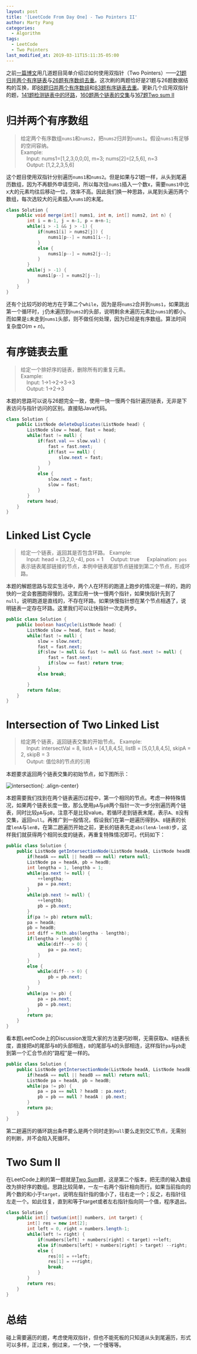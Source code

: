 ```yaml
---
layout: post
title: '[LeetCode From Day One] - Two Pointers II'
author: Marty Pang
categories: 
  - Algorithm
tags: 
  - LeetCode
  - Two Pointers
last_modified_at: 2019-03-11T15:11:35-05:00
---
```


之前[一篇博文](https://www.hytheory.com/algorithm/Leetcode-from-day-one-two-pointers/)用几道题目简单介绍过如何使用双指针（Two Pointers）——[21题归并两个有序链表](https://leetcode.com/problems/merge-two-sorted-lists/description/)与[26题有序数组去重](https://leetcode.com/problems/remove-duplicates-from-sorted-array/description/)。这次刷的两题恰好是21题与26题数据结构的互换，即[88题归并两个有序数组](https://leetcode.com/problems/merge-sorted-array/description/)和[83题有序链表去重](https://leetcode.com/problems/remove-duplicates-from-sorted-list/description/)。更新几个应用双指针的题，[141题检测链表中的环路](https://leetcode.com/problems/linked-list-cycle/description/)，[160题两个链表的交集](https://leetcode.com/problems/intersection-of-two-linked-lists/description/)与[167题Two sum II](https://leetcode.com/problems/two-sum-ii-input-array-is-sorted/description/)

# 归并两个有序数组

> 给定两个有序数组`nums1`和`nums2`，把`nums2`归并到`nums1`。假设`nums1`有足够的空间容纳。  
> Example:   
&nbsp; &nbsp; Input: nums1=[1,2,3,0,0,0], m=3; nums[2]=[2,5,6], n=3  
&nbsp; &nbsp; Output: [1,2,2,3,5,6]  

这个题目使用双指针分别遍历`nums1`和`nums2`。但是如果与21题一样，从头到尾遍历数组，因为不再额外申请空间，所以每次往`nums1`插入一个数x，需要`nums1`中比x大的元素均往后移动一位，效率不高。因此我们换一种思路，从尾到头遍历两个数组，每次选较大的元素插入`nums1`的末尾。

```java
class Solution {
    public void merge(int[] nums1, int m, int[] nums2, int n) {
        int i = m-1, j = n-1, p = m+n-1;
        while(i > -1 && j > -1) {
            if(nums1[i] > nums2[j]) {
                nums1[p--] = nums1[i--];
            }
            else {
                nums1[p--] = nums2[j--];
            }
        }
        while(j > -1) {
            nums1[p--] = nums2[j--];  
        }
    }
}
```

还有个比较巧妙的地方在于第二个`while`，因为是将`nums2`合并到`nums1`，如果跳出第一个循环时，`j`仍未遍历到`nums2`的头部，说明剩余未遍历元素比`nums1`的都小。而如果是`i`未走到`nums1`头部，则不做任何处理，因为已经是有序数组。算法时间复杂度$O(m+n)$。

# 有序链表去重

> 给定一个排好序的链表，删除所有的重复元素。  
> Example:   
&nbsp; &nbsp; Input: 1->1->2->3->3  
&nbsp; &nbsp; Output: 1->2->3  

本题的思路可以说与26题完全一致，使用一快一慢两个指针遍历链表，无非是下表访问与指针访问的区别。直接贴Java代码。

```java
class Solution {
    public ListNode deleteDuplicates(ListNode head) {
        ListNode slow = head, fast = head;
        while(fast != null) {
            if(fast.val == slow.val) {
                fast = fast.next;
                if(fast == null) {
                    slow.next = fast;
                }
            }
            else {
                slow.next = fast;
                slow = fast;
            }
        }
        return head;
    }
}
```

# Linked List Cycle

> 给定一个链表，返回其是否包含环路。
> Example:  
&nbsp; &nbsp; Input: head = [3,2,0,-4], pos = 1
&nbsp; &nbsp; Output: true
&nbsp; &nbsp; Explaination: `pos`表示链表尾部链接的节点，本例中链表尾部节点链接到第二个节点，形成环路。

本题的解题思路与现实生活中，两个人在环形的跑道上跑步的情况是一样的，跑的快的一定会套圈跑得慢的。这里应用一快一慢两个指针，如果快指针先到了`null`，说明跑道是直线的，不存在环路。如果快慢指针想在某个节点相遇了，说明链表一定存在环路。这里我们可以让快指针一次走两步。

```java
public class Solution {
    public boolean hasCycle(ListNode head) {
        ListNode slow = head, fast = head;
        while(fast != null) {
            slow = slow.next;
            fast = fast.next;
            if(slow != null && fast != null && fast.next != null) {
                fast = fast.next;
                if(slow == fast) return true;
            }
            else break;

        }
        return false;
    }
}
```

# Intersection of Two Linked List

> 给定两个链表，返回链表交集的开始节点。
> Example:  
&nbsp; &nbsp; Input: intersectVal = 8, listA = [4,1,8,4,5], listB = [5,0,1,8,4,5], skipA = 2, skipB = 3  
&nbsp; &nbsp; Output: 值位8的节点的引用

本题要求返回两个链表交集的初始节点，如下图所示：

![intersection](/images/20190311/intersection.png){: .align-center}

本题需要我们找到在两个链表遍历过程中，第一个相同的节点。考虑一种特殊情况，如果两个链表长度一致，那么使用`pA`与`pB`两个指针一次一步分别遍历两个链表，同时比较`pA`与`pB`，注意不是比较value。若循环走到链表末尾，表示`A`、`B`没有交集，返回`null`。再推广到一般情况，假设我们在第一趟遍历得到`A`、`B`链表的长度`lenA`与`lenB`，在第二趟遍历开始之前，更长的链表先走`abs(lenA-lenB)`步，这样我们就获得两个相同长度的链表，再重复特殊情况即可。代码如下：

```java
public class Solution {
    public ListNode getIntersectionNode(ListNode headA, ListNode headB) {
        if(headA == null || headB == null) return null;
        ListNode pa = headA, pb = headB;
        int lengtha = 1, lengthb = 1;
        while(pa.next != null) {
            ++lengtha;
            pa = pa.next;
        }
        while(pb.next != null) {
            ++lengthb;
            pb = pb.next;
        }
        if(pa != pb) return null;
        pa = headA;
        pb = headB;
        int diff = Math.abs(lengtha - lengthb);
        if(lengtha > lengthb) {
            while(diff-- > 0) {
                pa = pa.next;
            }
        }
        else {
            while(diff-- > 0) {
                pb = pb.next;
            }
        }
        while(pa != pb) {
            pa = pa.next;
            pb = pb.next;
        }
        return pa;
    }
}
```

看本题LeetCode上的Discussion发现大家的方法更巧妙啊，无需获取`A`、`B`链表长度，直接把`A`的尾部与`B`的头部相连，`B`的尾部与`A`的头部相连，这样指针`pa`与`pb`走到第一个汇合节点的“路程”是一样的。

```java
public class Solution {
    public ListNode getIntersectionNode(ListNode headA, ListNode headB) {
        if(headA == null || headB == null) return null;
        ListNode pa = headA, pb = headB;
        while(pa != pb) {
            pa = pa == null ? headB : pa.next;
            pb = pb == null ? headA : pb.next;
        }
        return pa;
    }
}
```
第二趟遍历的循环跳出条件要么是两个同时走到`null`要么走到交汇节点，无需别的判断，并不会陷入死循环。

# Two Sum II

在LeetCode上刷的第一题就是[Two Sum](https://leetcode.com/problems/two-sum/description)题，这是第二个版本，把无须的输入数组改为排好序的数组。思路比较简单，一左一右两个指针相向而行。如果当前指向的两个数的和小于`target`，说明左指针指的值小了，往右走一个；反之，右指针往左走一个。如此往复，直到和等于target或者左右指针指向同一个值，程序退出。

```java
class Solution {
    public int[] twoSum(int[] numbers, int target) {
        int[] res = new int[2];
        int left = 0, right = numbers.length-1;
        while(left != right) {
            if(numbers[left] + numbers[right] < target) ++left;
            else if(numbers[left] + numbers[right] > target) --right;
            else {
                res[0] = ++left;
                res[1] = ++right;
                break;
            }
        }
        return res;
    }
}
```

# 总结

碰上需要遍历的题，考虑使用双指针，但也不能死板的只知道从头到尾遍历，形式可以多样，正过来，倒过来，一个快，一个慢等等。